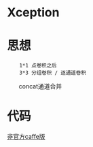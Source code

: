 # Xception
# 思想  

        1*1 点卷积之后
        3*3 分组卷积 / 逐通道卷积
        concat通道合并
# 代码
[非官方caffe版](https://github.com/yihui-he/Xception-caffe)
